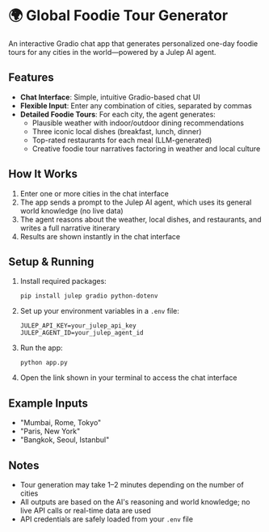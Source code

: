# 🌍 Global Foodie Tour Generator

An interactive Gradio chat app that generates personalized one-day foodie tours for any cities in the world—powered by a Julep AI agent.

## Features

- **Chat Interface**: Simple, intuitive Gradio-based chat UI
- **Flexible Input**: Enter any combination of cities, separated by commas
- **Detailed Foodie Tours**: For each city, the agent generates:
  - Plausible weather with indoor/outdoor dining recommendations
  - Three iconic local dishes (breakfast, lunch, dinner)
  - Top-rated restaurants for each meal (LLM-generated)
  - Creative foodie tour narratives factoring in weather and local culture

## How It Works

1. Enter one or more cities in the chat interface
2. The app sends a prompt to the Julep AI agent, which uses its general world knowledge (no live data)
3. The agent reasons about the weather, local dishes, and restaurants, and writes a full narrative itinerary
4. Results are shown instantly in the chat interface

## Setup & Running

1. Install required packages:
   ```
   pip install julep gradio python-dotenv
   ```

2. Set up your environment variables in a `.env` file:
   ```
   JULEP_API_KEY=your_julep_api_key
   JULEP_AGENT_ID=your_julep_agent_id
   ```

3. Run the app:
   ```
   python app.py
   ```

4. Open the link shown in your terminal to access the chat interface

## Example Inputs

- "Mumbai, Rome, Tokyo"
- "Paris, New York"
- "Bangkok, Seoul, Istanbul"

## Notes

- Tour generation may take 1–2 minutes depending on the number of cities
- All outputs are based on the AI's reasoning and world knowledge; no live API calls or real-time data are used
- API credentials are safely loaded from your ```.env``` file 